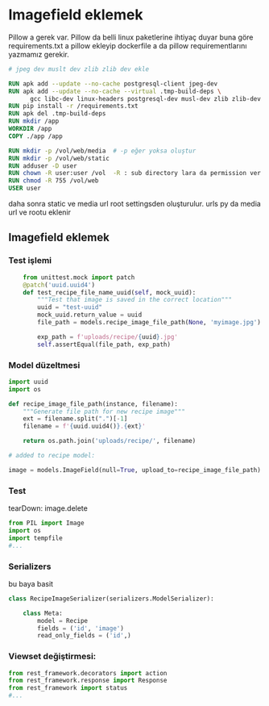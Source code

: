 # Imagefield eklemek

Pillow a gerek var. Pillow da belli linux paketlerine ihtiyaç duyar buna göre requirements.txt a pillow ekleyip dockerfile a da pillow requirementlarını yazmamız gerekir.

```dockerfile
# jpeg dev muslt dev zlib zlib dev ekle

RUN apk add --update --no-cache postgresql-client jpeg-dev
RUN apk add --update --no-cache --virtual .tmp-build-deps \
      gcc libc-dev linux-headers postgresql-dev musl-dev zlib zlib-dev
RUN pip install -r /requirements.txt
RUN apk del .tmp-build-deps
RUN mkdir /app
WORKDIR /app
COPY ./app /app

RUN mkdir -p /vol/web/media  # -p eğer yoksa oluştur
RUN mkdir -p /vol/web/static
RUN adduser -D user
RUN chown -R user:user /vol  -R : sub directory lara da permission ver
RUN chmod -R 755 /vol/web
USER user
```

daha sonra static ve media url root settingsden oluşturulur. urls py da media url ve rootu eklenir


## Imagefield eklemek

### Test işlemi

```py
    from unittest.mock import patch
    @patch('uuid.uuid4')
    def test_recipe_file_name_uuid(self, mock_uuid):
        """Test that image is saved in the correct location"""
        uuid = "test-uuid"
        mock_uuid.return_value = uuid
        file_path = models.recipe_image_file_path(None, 'myimage.jpg')

        exp_path = f'uploads/recipe/{uuid}.jpg'
        self.assertEqual(file_path, exp_path)
```

### Model düzeltmesi

```py
import uuid
import os

def recipe_image_file_path(instance, filename):
    """Generate file path for new recipe image"""    
    ext = filename.split(".")[-1]
    filename = f'{uuid.uuid4()}.{ext}'

    return os.path.join('uploads/recipe/', filename)

# added to recipe model: 

image = models.ImageField(null=True, upload_to=recipe_image_file_path)
```

### Test

tearDown: image.delete
```py
from PIL import Image
import os
import tempfile
#...

```

### Serializers

bu baya basit

```py
class RecipeImageSerializer(serializers.ModelSerializer):

    class Meta:
        model = Recipe
        fields = ('id', 'image')
        read_only_fields = ('id',)
```

### Viewset değiştirmesi:

```py
from rest_framework.decorators import action
from rest_framework.response import Response
from rest_framework import status
#...
```